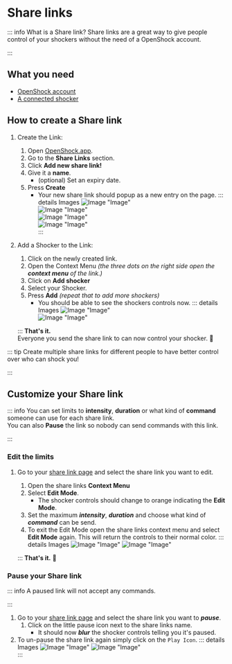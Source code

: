 # Share links

::: info What is a Share link?
Share links are a great way to give people control of your shockers without the need of a OpenShock account.  

:::
## What you need
- [OpenShock account](https://openshock.app/)
- [A connected shocker](./first-setup.md)

## How to create a Share link

1. Create the Link:
    1. Open [OpenShock.app](https://openshock.app/).
    2. Go to the **Share Links** section.  
    3. Click **Add new share link!**
    4. Give it a **name**.
        - (optional) Set an expiry date.
    5. Press **Create**
        - Your new share link should popup as a new entry on the page.
    ::: details Images
![Image "Image"](../../static/guides/how-to-sharelinks/findshocklinks.png)  
![Image "Image"](../../static/guides/how-to-sharelinks/addnewsharelink.png)  
![Image "Image"](../../static/guides/how-to-sharelinks/createshocklink.png)  
![Image "Image"](../../static/guides/how-to-sharelinks/sharelinkcreated.png)  
    :::
2. Add a Shocker to the Link:
    1. Click on the newly created link.
    2. Open the Context Menu *(the three dots on the right side open the **context menu** of the link.)*
    3. Click on **Add shocker**
    4. Select your Shocker.
    5. Press **Add** *(repeat that to add more shockers)*
        - You should be able to see the shockers controls now.
    ::: details Images
![Image "Image"](../../static/guides/how-to-sharelinks/addshockertosharelink.png)  
![Image "Image"](../../static/guides/how-to-sharelinks/addshockertosharelink2.png)  

    :::
**That's it.**  
Everyone you send the share link to can now control your shocker. 🎉

::: tip
Create multiple share links for different people to have better control over who can shock you!

:::
## Customize your Share link

::: info
You can set limits to **intensity**, **duration** or what kind of **command** someone can use for each share link.  
You can also **Pause** the link so nobody can send commands with this link.  

:::
### Edit the limits  

1. Go to your [share link page](https://openshock.app/#/dashboard/shares/links) and select the share link you want to edit.
    1. Open the share links **Context Menu**
    2. Select **Edit Mode**.
        - The shocker controls should change to orange indicating the **Edit Mode**.
    3. Set the maximum ***intensity***, ***duration*** and choose what kind of ***command*** can be send.
    4. To exit the Edit Mode open the share links context menu and select **Edit Mode** again. This will return the controls to their normal color.
    ::: details Images
![Image "Image"](../../static/guides/how-to-sharelinks/editlinkllimits.png)
![Image "Image"](../../static/guides/how-to-sharelinks/editinterface.png)

    :::
**That's it.** 🎉

### Pause your Share link

::: info
A paused link will not accept any commands.  

:::
1. Go to your [share link page](https://openshock.app/#/dashboard/shares/links) and select the share link you want to ***pause***.
    1. Click on the little pause icon next to the share links name.  
        - It should now ***blur*** the shocker controls telling you it's paused.
2. To un-pause the share link again simply click on the ``Play Icon``.
::: details Images
![Image "Image"](../../static/guides/how-to-sharelinks/pauseshocker.png)
![Image "Image"](../../static/guides/how-to-sharelinks/pausedlink.png)  
:::
